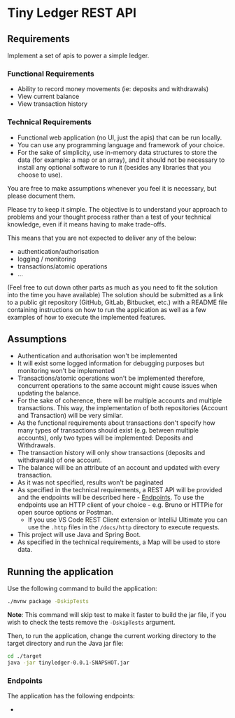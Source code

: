 # Tiny Ledger REST API

## Requirements

Implement a set of apis to power a simple ledger.

### Functional Requirements

- Ability to record money movements (ie: deposits and withdrawals)
- View current balance
- View transaction history

### Technical Requirements

- Functional web application (no UI, just the apis) that can be run locally.
- You can use any programming language and framework of your choice.
- For the sake of simplicity, use in-memory data structures to store the data
(for example: a map or an array), and it should not be necessary to install any
optional software to run it (besides any libraries that you choose to use).

You are free to make assumptions whenever you feel it is necessary, but please 
document them.

Please try to keep it simple. The objective is to understand your approach to 
problems and your thought process rather than a test of your technical knowledge, 
even if it means having to make trade-offs.

This means that you are not expected to deliver any of the below:

- authentication/authorisation
- logging / monitoring
- transactions/atomic operations
- ...

(Feel free to cut down other parts as much as you need to fit the solution into the
time you have available)
The solution should be submitted as a link to a public git repository (GitHub, GitLab,
Bitbucket, etc.) with a README file containing instructions on how to run the
application as well as a few examples of how to execute the implemented features.

## Assumptions

- Authentication and authorisation won't be implemented
- It will exist some logged information for debugging purposes but monitoring won't be
implemented
- Transactions/atomic operations won't be implemented therefore, concurrent operations
to the same account might cause issues when updating the balance.
- For the sake of coherence, there will be multiple accounts and multiple transactions.
This way, the implementation of both repositories (Account and Transaction) will be very
similar.
- As the functional requirements about transactions don't specify how many types of 
transactions should exist (e.g. between multiple accounts), only two types will be
implemented: Deposits and Withdrawals.
- The transaction history will only show transactions (deposits and withdrawals) of one
account.
- The balance will be an attribute of an account and updated with every transaction.
- As it was not specified, results won't be paginated
- As specified in the technical requirements, a REST API will be provided and the endpoints
will be described here - [Endpoints](#Endpoints). To use the endpoints use an HTTP client
of your choice - e.g. Bruno or HTTPie for open source options or Postman. 
  - If you use VS Code REST Client extension or IntelliJ Ultimate you can use the 
`.http` files in the `/docs/http` directory to execute requests.
- This project will use Java and Spring Boot.
- As specified in the technical requirements, a Map will be used to store data.

## Running the application

Use the following command to build the application:

```bash
./mvnw package -DskipTests
```

**Note**: This command will skip test to make it faster to build the jar file, if you
wish to check the tests remove the `-DskipTests` argument.

Then, to run the application, change the current working directory to the target directory
and run the Java jar file:

```bash
cd ./target
java -jar tinyledger-0.0.1-SNAPSHOT.jar
```

### Endpoints

The application has the following endpoints:

- 
